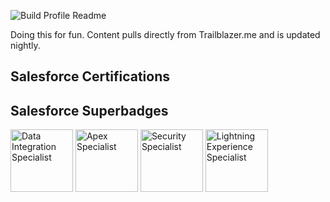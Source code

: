 ![Build Profile Readme](https://github.com/dcinzona/dcinzona/workflows/Build%20Profile%20Readme/badge.svg)

Doing this for fun. Content pulls directly from Trailblazer.me and is updated nightly.

## Salesforce Certifications



## Salesforce Superbadges 

 <img src="https://res.cloudinary.com/hy4kyit2a/f_auto,fl_lossy,q_70/learn/superbadges/superbadge_integration/109b07c27bdad837c3c0776db69650c1_badge.png" width="100" title="Data Integration Specialist" alt="Data Integration Specialist" data-description="Demonstrate your integration skills by synchronizing external data systems and Salesforce.">  <img src="https://res.cloudinary.com/hy4kyit2a/f_auto,fl_lossy,q_70/learn/superbadges/superbadge_apex/2d3426c48dc056fd5c083ecb5cb66a56_badge.png" width="100" title="Apex Specialist" alt="Apex Specialist" data-description="Use integration and business logic to push your Apex coding skills to the limit.">  <img src="https://res.cloudinary.com/hy4kyit2a/f_auto,fl_lossy,q_70/learn/superbadges/superbadge_security/2cb1e61a5ef594182a9a6a0b26862b5f_badge.png" width="100" title="Security Specialist" alt="Security Specialist" data-description="Flex your security muscles by locking down permissions and tracking changes.">  <img src="https://res.cloudinary.com/hy4kyit2a/f_auto,fl_lossy,q_70/learn/superbadges/superbadge_lex/fec7e5aa3aa903ae95c273fa29098f26_badge.png" width="100" title="Lightning Experience Specialist" alt="Lightning Experience Specialist" data-description="Power up your sales reps with a super-charged interface and process automation."> 

